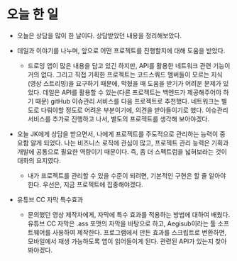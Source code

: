 # 오늘 한 일

- 오늘은 상담을 많이 한 날이다. 상담받았던 내용을 정리해보았다.
- 데일과 이야기를 나누며, 앞으로 어떤 프로젝트를 진행할지에 대해 도움을 받았다.
    - 드로잉 앱이 많은 내용을 담고 있긴 하지만, API를 활용한 네트워크 관련 기능이 거의 없다. 그리고 직접 기획한 프로젝트는 코드스쿼드 멤버들이 모르는 지식(영상 스트리밍)을 요구하기 때문에, 막혔을 때 도움을 받기가 어려운 문제가 있었다. 데일은 API를 활용할 수 있는(다른 프로젝트는 백엔드가 제공해주어야 하기 때문) gitHub 이슈관리 서비스를 다음 프로젝트로 추천했다. 네트워크는 별도로 다뤄야할 정도로 어려운 부분이기에, 의견을 받아들이기로 했다. 이슈관리 서비스를 추가로 진행하고 나서, 별도의 프로젝트를 생각해 보아야겠다.
- 오늘 JK에게 상담을 받으면서, 나에게 프로젝트를 주도적으로 관리하는 능력이 중요함 알게 되었다. 나는 비즈니스 로직에 관심이 많고, 프로젝트 관리 능력은 기획과 개발에 공통으로 필요한 역량이기 때문이다. 즉, 좀 더 스펙트럼을 넓혀보라는 것이 대화의 요지였다.
    - 내가 프로젝트를 관리할 수 있을 수준이 되려면, 기본적인 구현은 할 줄 알아야 한다. 우선은, 지금 프로젝트에 집중해야겠다.

- 유튜브 CC 자막 특수효과
    - 문의했던 영상 제작자에게, 자막에 특수 효과를 적용하는 방법에 대하여 배웠다. 유튜브 CC 자막은 .ass 포맷의 자막을 바탕으로 하고, Aegisub이라는 툴 소프트웨어를 사용하여 제작한다. 프로그램에서 만든 효과를 스크립트로 변환하면, 모바일에서 재생 가능하도록 앱이 읽어들이게 된다. 관련된 API가 있는지 찾아봐야겠다.
